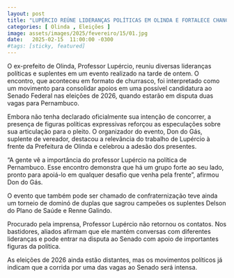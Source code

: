 ```yaml
---
layout: post
title: "LUPÉRCIO REÚNE LIDERANÇAS POLÍTICAS EM OLINDA E FORTALECE CHANCES DE CANDIDATURA AO SENADO"
categories: [ Olinda , Eleições ]
image: assets/images/2025/fevereiro/15/01.jpg
date:   2025-02-15  11:00:00 -0300
#tags: [sticky, featured]
---
```

O ex-prefeito de Olinda, Professor Lupércio, reuniu diversas lideranças políticas e suplentes em um evento realizado na tarde de ontem. O encontro, que aconteceu em formato de churrasco, foi interpretado como um movimento para consolidar apoios em uma possível candidatura ao Senado Federal nas eleições de 2026, quando estarão em disputa duas vagas para Pernambuco.

Embora não tenha declarado oficialmente sua intenção de concorrer, a presença de figuras políticas expressivas reforçou as especulações sobre sua articulação para o pleito. O organizador do evento, Don do Gás, suplente de vereador, destacou a relevância do trabalho de Lupércio à frente da Prefeitura de Olinda e celebrou a adesão dos presentes.

“A gente vê a importância do professor Lupércio na política de Pernambuco. Esse encontro demonstra que há um grupo forte ao seu lado, pronto para apoiá-lo em qualquer desafio que venha pela frente”, afirmou Don do Gás.

O evento que também pode ser chamado de confraternização teve ainda um torneio de dominó de duplas que sagrou campeões os suplentes Delson do Plano de Saúde e Renne Galindo.

Procurado pela imprensa, Professor Lupércio não retornou os contatos. Nos bastidores, aliados afirmam que ele mantém conversas com diferentes lideranças e pode entrar na disputa ao Senado com apoio de importantes figuras da política.

As eleições de 2026 ainda estão distantes, mas os movimentos políticos já indicam que a corrida por uma das vagas ao Senado será intensa.
